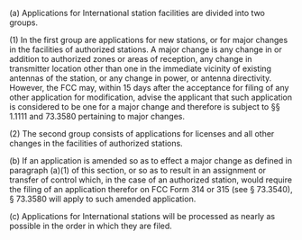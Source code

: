 (a) Applications for International station facilities are divided into two groups.

(1) In the first group are applications for new stations, or for major changes in the facilities of authorized stations. A major change is any change in or addition to authorized zones or areas of reception, any change in transmitter location other than one in the immediate vicinity of existing antennas of the station, or any change in power, or antenna directivity. However, the FCC may, within 15 days after the acceptance for filing of any other application for modification, advise the applicant that such application is considered to be one for a major change and therefore is subject to §§ 1.1111 and 73.3580 pertaining to major changes.

(2) The second group consists of applications for licenses and all other changes in the facilities of authorized stations.

(b) If an application is amended so as to effect a major change as defined in paragraph (a)(1) of this section, or so as to result in an assignment or transfer of control which, in the case of an authorized station, would require the filing of an application therefor on FCC Form 314 or 315 (see § 73.3540), § 73.3580 will apply to such amended application.

(c) Applications for International stations will be processed as nearly as possible in the order in which they are filed.

